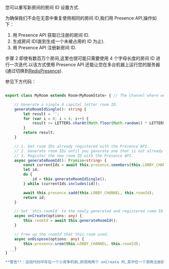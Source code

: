 您可以重写新房间的房间 ID 设置方式.

为确保我们不会在无意中重复使用相同的房间 ID,我们用 Presence API,操作如下：

1. 用 Presence API 获取已注册的房间 ID.
2. 生成房间 ID(直到生成一个未被占用的 ID 为止).
3. 用 Presence API 注册新房间 ID.

步骤 2 即使有数百万个房间,这里也很可能只需要使用 4 个字母长度的房间 ID 进行一次迭代.以该方式使用 Presence API 还能让您在多台机器上运行您的服务器(通过切换到[RedisPresence](https://docs.colyseus.io/server/presence/#redispresence-clientopts)).

参见下方代码：

```typescript const LETTERS = "ABCDEFGHIJKLMNOPQRSTUVWXYZ";

export class MyRoom extends Room<MyRoomState> { // The channel where we register the room IDs. // This can be anything you want, it doesn't have to be `$mylobby`.LOBBY\_CHANNEL = "$mylobby"

    // Generate a single 4 capital letter room ID.
    generateRoomIdSingle(): string {
        let result = '';
        for (var i = 0; i < 4; i++) {
            result += LETTERS.charAt(Math.floor(Math.random() * LETTERS.length));
        }
        return result;
    }

    // 1. Get room IDs already registered with the Presence API.
    // 2. Generate room IDs until you generate one that is not already used.
    // 3. Register the new room ID with the Presence API.
    async generateRoomId(): Promise<string> {
        const currentIds = await this.presence.smembers(this.LOBBY_CHANNEL);
        let id;
        do {
            id = this.generateRoomIdSingle();
        } while (currentIds.includes(id));

        await this.presence.sadd(this.LOBBY_CHANNEL, this.roomId);
        return id;
    }

    // Set `this.roomId` to the newly generated and registered room ID.
    async onCreate(options: any) {
        this.roomId = await this.generateRoomId();
    }

    // Free up the roomId that this room used.
    async onDispose(options: any) {
        this.presence.srem(this.LOBBY_CHANNEL, this.roomId);
    }
} ```

**警告**：这段代码中存在一个小竞争机制,即调用两个 onCreate 时,其中任一个调用注册前会随机生成相同的代码.这将导致两个不同房间拥有同一个 ID.然而这种竞争是完全不可能发生的(即使有 100 万个活跃的房间且存在随机性,发生的概率仍为 15 万亿分之一).
